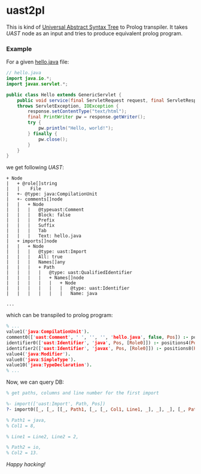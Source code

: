 # uast2pl
This is kind of [Universal Abstract Syntax Tree](https://doc.bblf.sh/uast/uast-specification-v2.html) to Prolog transpiler.
It takes *UAST* node as an input and tries to produce equivalent prolog program.


### Example
For a given [hello.java](http://play.bblf.sh) file:
```java
// hello.java
import java.io.*;
import javax.servlet.*;

public class Hello extends GenericServlet {
    public void service(final ServletRequest request, final ServletResponse response)
    throws ServletException, IOException {
        response.setContentType("text/html");
        final PrintWriter pw = response.getWriter();
        try {
            pw.println("Hello, world!");
        } finally {
            pw.close();
        }
    }
}
```

we get following *UAST*:
```
+ Node
|   + @role[]string
|   |    File
|   +- @type: java:CompilationUnit
|   +- comments[]node
|   |   + Node
|   |   |   @typeuast:Comment
|   |   |   Block: false
|   |   |   Prefix 
|   |   |   Suffix
|   |   |   Tab
|   |   |   Text: hello.java
|   + imports[]node
|   |   + Node
|   |   |   @type: uast:Import
|   |   |   All: true
|   |   |   Names[]any
|   |   |   + Path
|   |   |   |   @type: uast:QualifiedIdentifier
|   |   |   |   + Names[]node
|   |   |   |   |   + Node
|   |   |   |   |   |   @type: uast:Identifier
|   |   |   |   |   |   Name: java

...
```

which can be transpiled to prolog program:
```prolog
% ...
value1('java:CompilationUnit').
comment0(['uast:Comment', ' ', '', '', 'hello.java', false, Pos]) :- positions1(Pos).
identifier0(['uast:Identifier', 'java', Pos, [Role0]]) :- positions4(Pos),role0(Role0).
identifier2(['uast:Identifier', 'javax', Pos, [Role0]]) :- positions8(Pos),role0(Role0).
value4('java:Modifier').
value8('java:SimpleType').
value10('java:TypeDeclaration').
% ...

```

Now, we can query DB:
```prolog
% get paths, columns and line number for the first import

%- import(['uast:Import', Path, Pos])
?- import0([_, [_, [[_, Path1, [_, [_, Col1, Line1, _], _], _], [_, Path2, [_, [_, Col2, Line2, _], _], _]], _], _]).

% Path1 = java,
% Col1 = 8,

% Line1 = Line2, Line2 = 2,

% Path2 = io,
% Col2 = 13.
```

_Happy hacking!_
